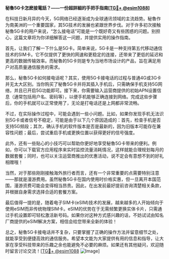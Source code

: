 **秘魯5G卡怎麽接電話？——一份超詳細的手把手指南[[TG💪+ @esim1088](https://t.me/s/esim1088)]**

在科技日新月异的今天，5G网络已经逐渐成为全球通讯领域的主流趋势。秘魯作为南美洲的一个重要国家，其5G技术的发展也紧跟世界步伐。对于许多初次接触秘魯5G卡的用户来说，“怎么接电话”可能是一个既好奇又有些困惑的问题。别担心，这篇文章将为你详细解答这一问题，并提供实用的操作指南。

首先，让我们了解一下什么是5G卡。简单来说，5G卡是一种支持第五代移动通信技术的SIM卡。它不仅提供了更快的网速和更稳定的连接，还带来了更低的延迟和更高的数据传输效率。而秘魯的5G卡则是专为当地市场设计的产品，旨在满足用户对高质量通信服务的需求。

那么，秘魯5G卡如何接电话呢？其实，使用5G卡接电话的过程与普通4G或3G卡并无太大区别。当你购买了秘魯5G卡并将其插入手机后，只需确保手机支持5G网络，并且已开启5G功能即可。接下来，你需要输入运营商提供的初始APN设置信息（通常包括用户名、密码等），以便手机能够正确连接到网络。完成这些步骤后，你的手机就可以正常使用了，无论是打电话还是上网都非常流畅。

不过，在实际操作过程中，可能会遇到一些小问题。比如，如果你发现手机无法识别5G卡或者信号不稳定，可能是由于以下几个原因造成的：首先，检查手机是否支持5G频段；其次，确认手机的软件版本是否是最新的，因为旧版本可能存在兼容性问题；最后，尝试重启手机或更换位置以获得更好的信号强度。

此外，还有一些贴心的小技巧可以帮助你更好地享受秘魯5G卡带来的便利。例如，你可以下载官方应用程序来实时监控流量消耗情况，这样就能合理规划每月的数据套餐；同时，也可以关注运营商推出的优惠活动，说不定会有意想不到的好礼相赠哦！

当然，对于那些刚刚接触海外旅行者而言，还有一个非常重要的点需要特别注意——那就是漫游费用。虽然秘魯5G卡在国内使用时价格实惠，但一旦离开本国范围，漫游资费可能会变得相当昂贵。因此，在出发前最好提前咨询清楚相关条款，并根据自身需求选择合适的套餐方案。

最后值得一提的是，随着电子SIM卡(eSIM)技术的发展，越来越多的人开始倾向于使用eSIM而非传统物理SIM卡。eSIM的优势在于无需频繁更换实体卡片，只需通过手机设置即可轻松激活新号码。如果你对这种方式感兴趣的话，不妨试试由知名厂商提供的eSIM解决方案，相信会给您带来全新的体验！

总之，秘魯5G卡接电话并不复杂，只要掌握了正确的操作方法并留意细节之处，就能享受到便捷高效的通信服务。希望本文能为大家提供有用的信息和指导，让大家在享受科技带来的乐趣之余也能避免不必要的麻烦。如果还有其他疑问，欢迎随时留言讨论交流！[[TG💪+ @esim1088](https://t.me/s/esim1088) ![Image](https://i.postimg.cc/4NQfJmqS/Snipaste-2025-05-13-00-14-12.png)]
